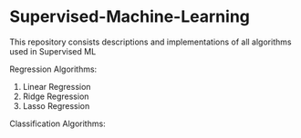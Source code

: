 # Supervised-Machine-Learning
This repository consists descriptions and implementations of all algorithms used in Supervised ML

Regression Algorithms:
  1. Linear Regression
  2. Ridge Regression
  3. Lasso Regression

Classification Algorithms:
